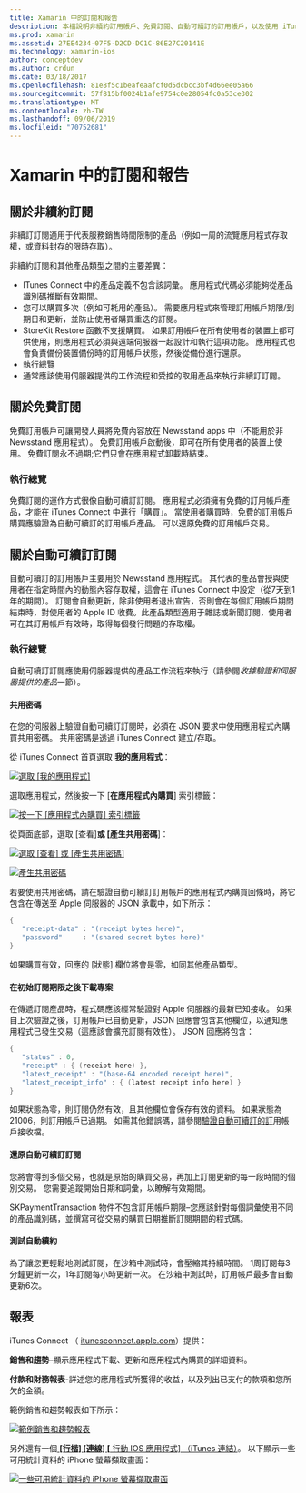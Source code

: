 ```yaml
---
title: Xamarin 中的訂閱和報告
description: 本檔說明非續約訂用帳戶、免費訂閱、自動可續訂的訂用帳戶，以及使用 iTunes Connect 來報告這些專案。
ms.prod: xamarin
ms.assetid: 27EE4234-07F5-D2CD-DC1C-86E27C20141E
ms.technology: xamarin-ios
author: conceptdev
ms.author: crdun
ms.date: 03/18/2017
ms.openlocfilehash: 81e8f5c1beafeaafcf0d5dcbcc3bf4d66ee05a66
ms.sourcegitcommit: 57f815bf0024b1afe9754c0e28054fc0a53ce302
ms.translationtype: MT
ms.contentlocale: zh-TW
ms.lasthandoff: 09/06/2019
ms.locfileid: "70752681"
---
```

# <a name="subscriptions-and-reporting-in-xamarinios"></a>Xamarin 中的訂閱和報告

## <a name="about-non-renewing-subscriptions"></a>關於非續約訂閱

非續訂訂閱適用于代表服務銷售時間限制的產品（例如一周的流覽應用程式存取權，或資料封存的限時存取）。   
   
非續約訂閱和其他產品類型之間的主要差異：

- ITunes Connect 中的產品定義不包含該詞彙。 應用程式代碼必須能夠從產品識別碼推斷有效期間。 
- 您可以購買多次（例如可耗用的產品）。 需要應用程式來管理訂用帳戶期限/到期日和更新，並防止使用者購買重迭的訂閱。 
- StoreKit Restore 函數不支援購買。 如果訂用帳戶在所有使用者的裝置上都可供使用，則應用程式必須與遠端伺服器一起設計和執行這項功能。 應用程式也會負責備份裝置備份時的訂用帳戶狀態，然後從備份進行還原。 
- 執行總覽
- 通常應該使用伺服器提供的工作流程和受控的取用產品來執行非續訂訂閱。 

## <a name="about-free-subscriptions"></a>關於免費訂閱

免費訂用帳戶可讓開發人員將免費內容放在 Newsstand apps 中（不能用於非 Newsstand 應用程式）。 免費訂用帳戶啟動後，即可在所有使用者的裝置上使用。 免費訂閱永不過期;它們只會在應用程式卸載時結束。

### <a name="implementation-overview"></a>執行總覽

免費訂閱的運作方式很像自動可續訂訂閱。 應用程式必須擁有免費的訂用帳戶產品，才能在 iTunes Connect 中進行「購買」。 當使用者購買時，免費的訂用帳戶購買應驗證為自動可續訂的訂用帳戶產品。 可以還原免費的訂用帳戶交易。

## <a name="about-auto-renewable-subscriptions"></a>關於自動可續訂訂閱

自動可續訂的訂用帳戶主要用於 Newsstand 應用程式。 其代表的產品會授與使用者在指定時間內的動態內容存取權，這會在 iTunes Connect 中設定（從7天到1年的期間）。 訂閱會自動更新，除非使用者退出宣告，否則會在每個訂用帳戶期間結束時，對使用者的 Apple ID 收費。此產品類型適用于雜誌或新聞訂閱，使用者可在其訂用帳戶有效時，取得每個發行問題的存取權。

### <a name="implementation-overview"></a>執行總覽

自動可續訂訂閱應使用伺服器提供的產品工作流程來執行（請參閱*收據驗證和伺服器提供的產品*一節）。

#### <a name="shared-secret"></a>共用密碼

在您的伺服器上驗證自動可續訂訂閱時，必須在 JSON 要求中使用應用程式內購買共用密碼。 共用密碼是透過 iTunes Connect 建立/存取。

從 iTunes Connect 首頁選取 **我的應用程式**：   
   
 [![](subscriptions-and-reporting-images/image2.png "選取 [我的應用程式]")](subscriptions-and-reporting-images/image2.png#lightbox)  

選取應用程式，然後按一下 [**在應用程式內購買**] 索引標籤：

[![](subscriptions-and-reporting-images/image6.png "按一下 [應用程式內購買] 索引標籤")](subscriptions-and-reporting-images/image6.png#lightbox)

從頁面底部，選取 [查看]**或 [產生共用密碼**]：
   
 [![](subscriptions-and-reporting-images/image40.png "選取 [查看] 或 [產生共用密碼]")](subscriptions-and-reporting-images/image40.png#lightbox)

 [![](subscriptions-and-reporting-images/image41.png "產生共用密碼")](subscriptions-and-reporting-images/image41.png#lightbox)   

若要使用共用密碼，請在驗證自動可續訂訂用帳戶的應用程式內購買回條時，將它包含在傳送至 Apple 伺服器的 JSON 承載中，如下所示：

```csharp
{
   "receipt-data" : "(receipt bytes here)",
   "password"     : "(shared secret bytes here)"
}
```

如果購買有效，回應的 [狀態] 欄位將會是零，如同其他產品類型。

#### <a name="downloading-items-after-the-initial-subscription-term"></a>在初始訂閱期限之後下載專案

在傳遞訂閱產品時，程式碼應該經常驗證對 Apple 伺服器的最新已知接收。 如果自上次驗證之後，訂用帳戶已自動更新，JSON 回應會包含其他欄位，以通知應用程式已發生交易（這應該會擴充訂閱有效性）。 JSON 回應將包含：

```csharp
{
   "status" : 0,
   "receipt" : { (receipt here) },
   "latest_receipt" : "(base-64 encoded receipt here)",
   "latest_receipt_info" : { (latest receipt info here) }
}
```

如果狀態為零，則訂閱仍然有效，且其他欄位會保存有效的資料。 如果狀態為21006，則訂用帳戶已過期。 如需其他錯誤碼，請參閱[驗證自動可續訂的訂](https://developer.apple.com/library/ios/releasenotes/General/ValidateAppStoreReceipt/Chapters/ValidateRemotely.html)用帳戶接收檔。

#### <a name="restoring-auto-renewable-subscriptions"></a>還原自動可續訂訂閱

您將會得到多個交易，也就是原始的購買交易，再加上訂閱更新的每一段時間的個別交易。 您需要追蹤開始日期和詞彙，以瞭解有效期間。   

SKPaymentTransaction 物件不包含訂用帳戶期限–您應該針對每個詞彙使用不同的產品識別碼，並撰寫可從交易的購買日期推斷訂閱期間的程式碼。

#### <a name="testing-auto-renewal"></a>測試自動續約

為了讓您更輕鬆地測試訂閱，在沙箱中測試時，會壓縮其持續時間。 1周訂閱每3分鐘更新一次，1年訂閱每小時更新一次。 在沙箱中測試時，訂用帳戶最多會自動更新6次。

## <a name="reporting"></a>報表

iTunes Connect （ [itunesconnect.apple.com](http://itunesconnect.apple.com)）提供：   
   
 **銷售和趨勢**–顯示應用程式下載、更新和應用程式內購買的詳細資料。   
   
 **付款和財務報表**-詳述您的應用程式所獲得的收益，以及列出已支付的款項和您所欠的金額。

範例銷售和趨勢報表如下所示：   

 [![](subscriptions-and-reporting-images/image42.png "範例銷售和趨勢報表")](subscriptions-and-reporting-images/image42.png#lightbox)   
   
 另外還有一個[ **[行楷] [連線] [** 行動 IOS 應用程式] （iTunes 連結）](http://itunes.apple.com/us/app/itunes-connect-mobile/id376771144?mt=8)。
以下顯示一些可用統計資料的 iPhone 螢幕擷取畫面：   
   
 [![](subscriptions-and-reporting-images/image43.png "一些可用統計資料的 iPhone 螢幕擷取畫面")](subscriptions-and-reporting-images/image43.png#lightbox)
